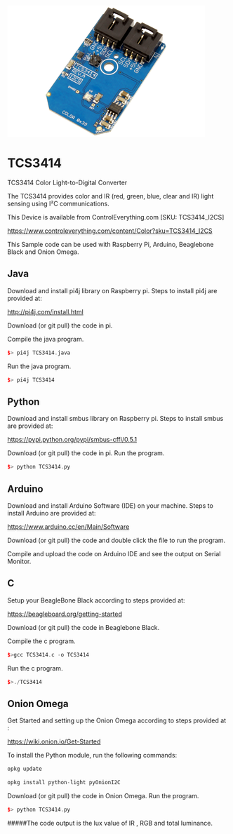 [![TCS3414](TCS3414_I2CS.png)](https://www.controleverything.com/content/Color?sku=TCS3414_I2CS)
# TCS3414
TCS3414 Color Light-to-Digital Converter

The TCS3414 provides color and IR (red, green, blue, clear and IR) light sensing using I²C communications.

This Device is available from ControlEverything.com [SKU: TCS3414_I2CS]

https://www.controleverything.com/content/Color?sku=TCS3414_I2CS

This Sample code can be used with Raspberry Pi, Arduino, Beaglebone Black and Onion Omega.

## Java
Download and install pi4j library on Raspberry pi. Steps to install pi4j are provided at:

http://pi4j.com/install.html

Download (or git pull) the code in pi.

Compile the java program.
```cpp
$> pi4j TCS3414.java
```

Run the java program.
```cpp
$> pi4j TCS3414
```

## Python
Download and install smbus library on Raspberry pi. Steps to install smbus are provided at:

https://pypi.python.org/pypi/smbus-cffi/0.5.1

Download (or git pull) the code in pi. Run the program.

```cpp
$> python TCS3414.py
```

## Arduino
Download and install Arduino Software (IDE) on your machine. Steps to install Arduino are provided at:

https://www.arduino.cc/en/Main/Software

Download (or git pull) the code and double click the file to run the program.

Compile and upload the code on Arduino IDE and see the output on Serial Monitor.

## C

Setup your BeagleBone Black according to steps provided at:

https://beagleboard.org/getting-started

Download (or git pull) the code in Beaglebone Black.

Compile the c program.
```cpp
$>gcc TCS3414.c -o TCS3414
```
Run the c program.
```cpp
$>./TCS3414
```

## Onion Omega

Get Started and setting up the Onion Omega according to steps provided at :

https://wiki.onion.io/Get-Started

To install the Python module, run the following commands:
```cpp
opkg update
```
```cpp
opkg install python-light pyOnionI2C
```

Download (or git pull) the code in Onion Omega. Run the program.

```cpp
$> python TCS3414.py
```

#####The code output is the lux value of IR , RGB and total luminance.
